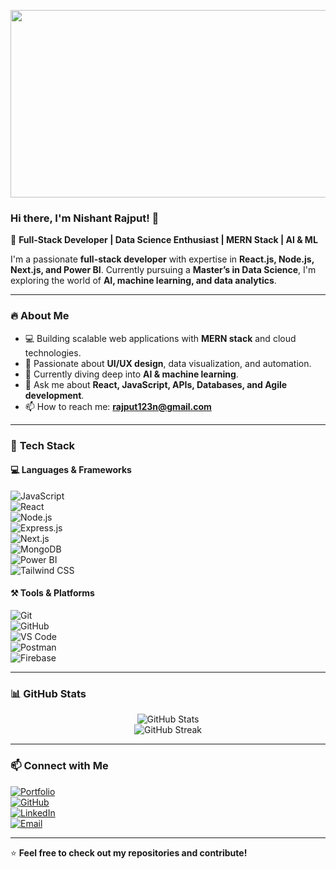 <p align="center">
  <img src="https://gifdb.com/images/high/cartoon-character-louise-belcher-coding-is-fun-ctmkcciuc1gyxos2.gif" width="600" height="300">
</p>

### Hi there, I'm Nishant Rajput! 👋  

🚀 **Full-Stack Developer | Data Science Enthusiast | MERN Stack | AI & ML**  

I'm a passionate **full-stack developer** with expertise in **React.js, Node.js, Next.js, and Power BI**. Currently pursuing a **Master’s in Data Science**, I'm exploring the world of **AI, machine learning, and data analytics**.  

---

### 🔥 **About Me**  
- 💻 Building scalable web applications with **MERN stack** and cloud technologies.  
- 🎨 Passionate about **UI/UX design**, data visualization, and automation.  
- 🌱 Currently diving deep into **AI & machine learning**.  
- 💬 Ask me about **React, JavaScript, APIs, Databases, and Agile development**.  
- 📫 How to reach me: **[rajput123n@gmail.com](mailto:rajput123n@gmail.com)**  

---

### 🚀 **Tech Stack**  
#### **💻 Languages & Frameworks**  
![JavaScript](https://img.shields.io/badge/JavaScript-F7DF1E?style=for-the-badge&logo=javascript&logoColor=black)  
![React](https://img.shields.io/badge/React-61DAFB?style=for-the-badge&logo=react&logoColor=black)  
![Node.js](https://img.shields.io/badge/Node.js-339933?style=for-the-badge&logo=node.js&logoColor=white)  
![Express.js](https://img.shields.io/badge/Express.js-000000?style=for-the-badge&logo=express&logoColor=white)  
![Next.js](https://img.shields.io/badge/Next.js-000000?style=for-the-badge&logo=next.js&logoColor=white)  
![MongoDB](https://img.shields.io/badge/MongoDB-47A248?style=for-the-badge&logo=mongodb&logoColor=white)  
![Power BI](https://img.shields.io/badge/Power%20BI-F2C811?style=for-the-badge&logo=powerbi&logoColor=black)  
![Tailwind CSS](https://img.shields.io/badge/Tailwind_CSS-38B2AC?style=for-the-badge&logo=tailwind-css&logoColor=white)  

#### **⚒️ Tools & Platforms**  
![Git](https://img.shields.io/badge/Git-F05032?style=for-the-badge&logo=git&logoColor=white)  
![GitHub](https://img.shields.io/badge/GitHub-181717?style=for-the-badge&logo=github&logoColor=white)  
![VS Code](https://img.shields.io/badge/VS%20Code-007ACC?style=for-the-badge&logo=visual-studio-code&logoColor=white)  
![Postman](https://img.shields.io/badge/Postman-FF6C37?style=for-the-badge&logo=postman&logoColor=white)  
![Firebase](https://img.shields.io/badge/Firebase-FFCA28?style=for-the-badge&logo=firebase&logoColor=black)  

---

### 📊 **GitHub Stats**  
<p align="center">
  <img src="https://github-readme-stats.vercel.app/api?username=nishaaant&show_icons=true&theme=radical" alt="GitHub Stats" />
  <br>
  <img src="https://github-readme-streak-stats.herokuapp.com/?user=nishaaant&theme=radical" alt="GitHub Streak" />
</p>

---

### 📫 **Connect with Me**  
[![Portfolio](https://img.shields.io/badge/Portfolio-%230077B5.svg?style=for-the-badge&logo=vercel&logoColor=white)](https://nishaaant.vercel.app/)  
[![GitHub](https://img.shields.io/badge/GitHub-181717?style=for-the-badge&logo=github&logoColor=white)](https://github.com/nishaaant)  
[![LinkedIn](https://img.shields.io/badge/LinkedIn-%230077B5.svg?style=for-the-badge&logo=linkedin&logoColor=white)](https://www.linkedin.com/in/nishaaant/)  
[![Email](https://img.shields.io/badge/Email-D14836?style=for-the-badge&logo=gmail&logoColor=white)](mailto:rajput123n@gmail.com)  

---

⭐ **Feel free to check out my repositories and contribute!**  
